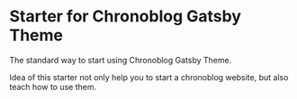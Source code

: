 # Starter for Chronoblog Gatsby Theme

The standard way to start using Chronoblog Gatsby Theme.

Idea of this starter not only help you to start a chronoblog website, but also teach how to use them.
